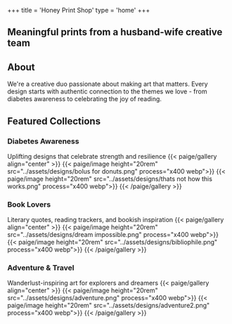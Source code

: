 +++
title = 'Honey Print Shop'
type = 'home'
+++

<!-- {{< paige/image alt="Extended Logo" breakpoints=true class="rounded-4 shadow mx-auto d-block" fetchpriority="high" height="20rem" loading="eager" process="webp" src="../assets/logo/hps_extended.webp" >}} -->


## Meaningful prints from a husband-wife creative team

## About
We're a creative duo passionate about making art that matters. Every design starts with authentic connection to the themes we love - from diabetes awareness to celebrating the joy of reading.

## Featured Collections

### Diabetes Awareness
Uplifting designs that celebrate strength and resilience
{{< paige/gallery align="center" >}}
{{< paige/image height="20rem" src="../assets/designs/bolus for donuts.png" process="x400 webp">}}
{{< paige/image height="20rem" src="../assets/designs/thats not how this works.png" process="x400 webp">}}
{{< /paige/gallery >}}

### Book Lovers
Literary quotes, reading trackers, and bookish inspiration
{{< paige/gallery align="center" >}}
{{< paige/image height="20rem" src="../assets/designs/dream impossible.png" process="x400 webp">}}
{{< paige/image height="20rem" src="../assets/designs/bibliophile.png" process="x400 webp">}}
{{< /paige/gallery >}}

### Adventure & Travel
Wanderlust-inspiring art for explorers and dreamers
{{< paige/gallery align="center" >}}
{{< paige/image height="20rem" src="../assets/designs/adventure.png" process="x400 webp">}}
{{< paige/image height="20rem" src="../assets/designs/adventure2.png" process="x400 webp">}}
{{< /paige/gallery >}}